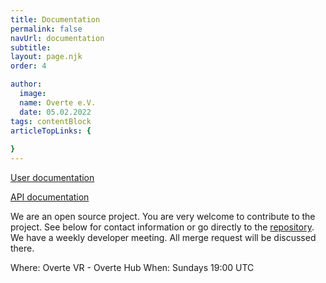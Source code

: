 ```yaml
---
title: Documentation
permalink: false
navUrl: documentation
subtitle: 
layout: page.njk
order: 4

author:
  image: 
  name: Overte e.V.
  date: 05.02.2022
tags: contentBlock
articleTopLinks: {
  
}
---
```


[User documentation](https://docs.overte.org)

[API documentation](http://apidocs.overte.org)

We are an open source project. You are very welcome to contribute to the project. See below for contact information or go directly to the [repository](https://github.com/overte-org). 
We have a weekly developer meeting. All merge request will be discussed there.

Where: Overte VR - Overte Hub
When: Sundays 19:00 UTC
